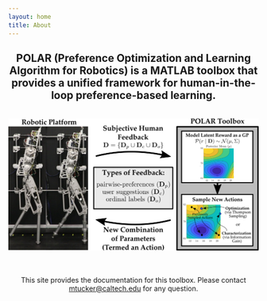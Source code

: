 ```yaml
---
layout: home
title: About
---
```


<center>

<h2>POLAR (Preference Optimization and Learning Algorithm for Robotics) is a MATLAB toolbox that provides a unified framework for human-in-the-loop preference-based learning.</h2>
<br>

  <img src="assets/images/PBL_Overview.png" alt="PBL Overview">

<br><br>
This site provides the documentation for this toolbox. Please contact mtucker@caltech.edu for any question.

</center>

<!-- ![PBL Overview](assets/images/PBL_Overview.png) -->



<!-- - M. Tucker\*, E. Novoseller\*, C. Kann, Y. Sui, Y. Yue, J. W. Burdick, and A. D. Ames, “Preference-based learning for exoskeleton gait optimization,” in 2020 IEEE International Conference on Robotics and Automation (ICRA), IEEE, 2020, pp. 2351–2357. **IEEE ICRA 2020 Best Overall Paper Award. IEEE ICRA 2020 Best Paper in Human-Robot Interaction Award.**
<center>
<iframe width="560" height="315" src="https://www.youtube.com/embed/-27sHXsvONE" frameborder="0" allow="accelerometer; autoplay; encrypted-media; gyroscope; picture-in-picture" allowfullscreen></iframe>
</center>

- M. Tucker, M. Cheng, E. Novoseller, Y. Yue, J. Burdick, and A. D. Ames, “Human Preference-based Learning for High-dimensional Optimization of Exoskeleton Walking Gaits,” in Proceedings of the IEEE/RSJ International Conference on Intelligent Robots and Systems (IROS), 2020.
<center><iframe src="https://player.vimeo.com/video/394608113" width="640" height="360" frameborder="0" allow="autoplay; fullscreen" allowfullscreen></iframe>
</center>

- K. Li, M. Tucker, E. Biyik, E. Novoseller, J. W. Burdick, Y. Sui, D. Sadigh, Y. Yue, and A. D. Ames, "ROIAL: Region of Interest Active Learning for Characterizing Exoskeleton Gait Preference Landscapes," arXiv preprint arXiv:2011.04812 (2020).
<center><iframe src="https://player.vimeo.com/video/473970586" width="640" height="360" frameborder="0" allow="autoplay; fullscreen" allowfullscreen></iframe>
</center> -->

